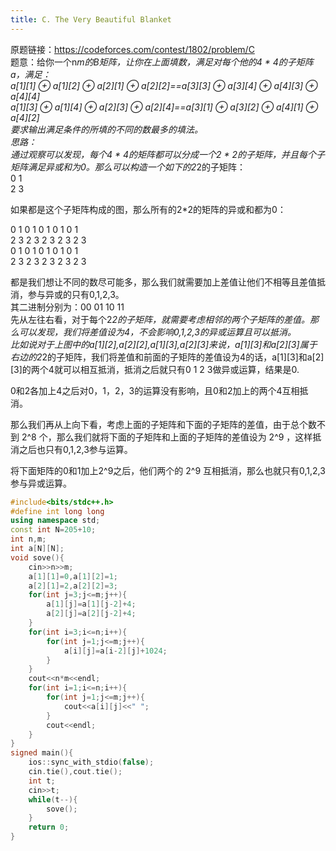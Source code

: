 ```yaml
---
title: C. The Very Beautiful Blanket
---
```

原题链接：https://codeforces.com/contest/1802/problem/C  
题意：给你一个n*m的B矩阵，让你在上面填数，满足对每个他的4 * 4的子矩阵a，满足：  
a[1][1] $\oplus$ a[1][2] $\oplus$ a[2][1] $\oplus$ a[2][2]==a[3][3]  $\oplus$ a[3][4] $\oplus$ a[4][3] $\oplus$ a[4][4]  
a[1][3] $\oplus$ a[1][4] $\oplus$ a[2][3] $\oplus$ a[2][4]==a[3][1] $\oplus$ a[3][2] $\oplus$ a[4][1] $\oplus$ a[4][2]  
要求输出满足条件的所填的不同的数最多的填法。  
思路：  
通过观察可以发现，每个4 * 4的矩阵都可以分成一个2 * 2的子矩阵，并且每个子矩阵满足异或和为0。那么可以构造一个如下的2*2的子矩阵：  
0 1  
2 3  

如果都是这个子矩阵构成的图，那么所有的2*2的矩阵的异或和都为0：  

0 1 0 1 0 1 0 1 0 1  
2 3 2 3 2 3 2 3 2 3  
0 1 0 1 0 1 0 1 0 1  
2 3 2 3 2 3 2 3 2 3  



都是我们想让不同的数尽可能多，那么我们就需要加上差值让他们不相等且差值抵消，参与异或的只有0,1,2,3。  
其二进制分别为：00 01 10 11  
先从左往右看，对于每个2*2的子矩阵，就需要考虑相邻的两个子矩阵的差值。那么可以发现，我们将差值设为4，不会影响0,1,2,3的异或运算且可以抵消。  
比如说对于上图中的a[1][2],a[2][2],a[1][3],a[2][3]来说，a[1][3]和a[2][3]属于右边的2*2的子矩阵，我们将差值和前面的子矩阵的差值设为4的话，a[1][3]和a[2][3]的两个4就可以相互抵消，抵消之后就只有0 1 2 3做异或运算，结果是0.  

0和2各加上4之后对0，1，2，3的运算没有影响，且0和2加上的两个4互相抵消。  


那么我们再从上向下看，考虑上面的子矩阵和下面的子矩阵的差值，由于总个数不到 2^8 个，那么我们就将下面的子矩阵和上面的子矩阵的差值设为 2^9 ，这样抵消之后也只有0,1,2,3参与运算。  


将下面矩阵的0和1加上2^9之后，他们两个的 2^9 互相抵消，那么也就只有0,1,2,3参与异或运算。  



```cpp
#include<bits/stdc++.h>
#define int long long
using namespace std;
const int N=205+10;
int n,m;
int a[N][N];
void sove(){
	cin>>n>>m;
	a[1][1]=0,a[1][2]=1;
	a[2][1]=2,a[2][2]=3;
	for(int j=3;j<=m;j++){
		a[1][j]=a[1][j-2]+4;
		a[2][j]=a[2][j-2]+4;
	}
	for(int i=3;i<=n;i++){
		for(int j=1;j<=m;j++){
			a[i][j]=a[i-2][j]+1024;
		}
	}
	cout<<n*m<<endl;
	for(int i=1;i<=n;i++){
		for(int j=1;j<=m;j++){
			cout<<a[i][j]<<" ";
		}
		cout<<endl;
	}
}
signed main(){
	ios::sync_with_stdio(false);
	cin.tie(),cout.tie();
	int t;
	cin>>t;
	while(t--){
		sove();
	}
	return 0;
}

```
